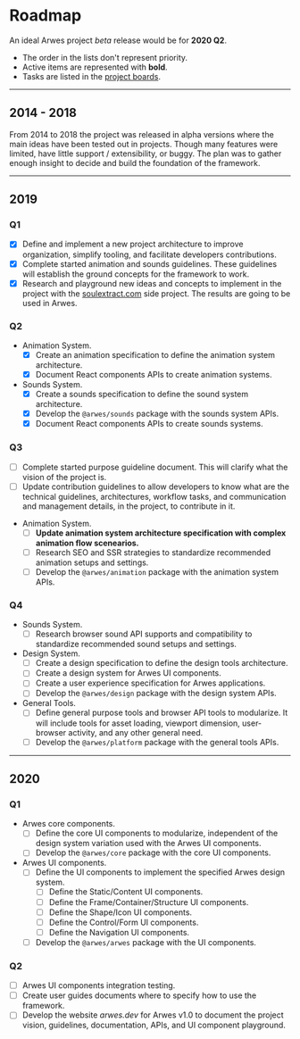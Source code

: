 # Roadmap

An ideal Arwes project _beta_ release would be for **2020 Q2**.

- The order in the lists don't represent priority.
- Active items are represented with **bold**.
- Tasks are listed in the [project boards](https://github.com/arwes/arwes/projects).

----

## 2014 - 2018

From 2014 to 2018 the project was released in alpha versions where the main
ideas have been tested out in projects. Though many features were limited, have
little support / extensibility, or buggy. The plan was to gather enough insight
to decide and build the foundation of the framework.

----

## 2019

### Q1

- [x] Define and implement a new project architecture to improve organization,
simplify tooling, and facilitate developers contributions.
- [x] Complete started animation and sounds guidelines. These guidelines will
establish the ground concepts for the framework to work.
- [x] Research and playground new ideas and concepts to implement in the project
with the [soulextract.com](https://github.com/soulextract/soulextract.com) side
project. The results are going to be used in Arwes.

### Q2

- Animation System.
    - [x] Create an animation specification to define the animation system architecture.
    - [x] Document React components APIs to create animation systems.
- Sounds System.
    - [x] Create a sounds specification to define the sound system architecture.
    - [x] Develop the `@arwes/sounds` package with the sounds system APIs.
    - [x] Document React components APIs to create sounds systems.

### Q3

- [ ] Complete started purpose guideline document. This will clarify what
the vision of the project is.
- [ ] Update contribution guidelines to allow developers to know what are the
technical guidelines, architectures, workflow tasks, and communication and
management details, in the project, to contribute in it.
- Animation System.
    - [ ] **Update animation system architecture specification with complex
    animation flow scenearios.**
    - [ ] Research SEO and SSR strategies to standardize recommended animation
    setups and settings.
    - [ ] Develop the `@arwes/animation` package with the animation system APIs.

### Q4

- Sounds System.
    - [ ] Research browser sound API supports and compatibility to standardize
    recommended sound setups and settings.
- Design System.
    - [ ] Create a design specification to define the design tools architecture.
    - [ ] Create a design system for Arwes UI components.
    - [ ] Create a user experience specification for Arwes applications.
    - [ ] Develop the `@arwes/design` package with the design system APIs.
- General Tools.
    - [ ] Define general purpose tools and browser API tools to modularize. It will
    include tools for asset loading, viewport dimension, user-browser activity,
    and any other general need.
    - [ ] Develop the `@arwes/platform` package with the general tools APIs.

----

## 2020

### Q1

- Arwes core components.
    - [ ] Define the core UI components to modularize, independent of the design
    system variation used with the Arwes UI components.
    - [ ] Develop the `@arwes/core` package with the core UI components.
- Arwes UI components.
    - [ ] Define the UI components to implement the specified Arwes design system.
        - [ ] Define the Static/Content UI components.
        - [ ] Define the Frame/Container/Structure UI components.
        - [ ] Define the Shape/Icon UI components.
        - [ ] Define the Control/Form UI components.
        - [ ] Define the Navigation UI components.
    - [ ] Develop the `@arwes/arwes` package with the UI components.

### Q2

- [ ] Arwes UI components integration testing.
- [ ] Create user guides documents where to specify how to use the framework.
- [ ] Develop the website _arwes.dev_ for Arwes v1.0 to document the project
vision, guidelines, documentation, APIs, and UI component playground.
